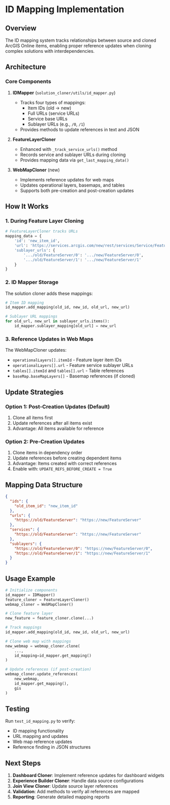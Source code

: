 # ID Mapping Implementation

## Overview

The ID mapping system tracks relationships between source and cloned ArcGIS Online items, enabling proper reference updates when cloning complex solutions with interdependencies.

## Architecture

### Core Components

1. **IDMapper** (`solution_cloner/utils/id_mapper.py`)
   - Tracks four types of mappings:
     - Item IDs (old → new)
     - Full URLs (service URLs)
     - Service base URLs
     - Sublayer URLs (e.g., `/0`, `/1`)
   - Provides methods to update references in text and JSON

2. **FeatureLayerCloner** 
   - Enhanced with `_track_service_urls()` method
   - Records service and sublayer URLs during cloning
   - Provides mapping data via `get_last_mapping_data()`

3. **WebMapCloner** (new)
   - Implements reference updates for web maps
   - Updates operational layers, basemaps, and tables
   - Supports both pre-creation and post-creation updates

## How It Works

### 1. During Feature Layer Cloning

```python
# FeatureLayerCloner tracks URLs
mapping_data = {
    'id': 'new_item_id',
    'url': 'https://services.arcgis.com/new/rest/services/Service/FeatureServer',
    'sublayer_urls': {
        '.../old/FeatureServer/0': '.../new/FeatureServer/0',
        '.../old/FeatureServer/1': '.../new/FeatureServer/1'
    }
}
```

### 2. ID Mapper Storage

The solution cloner adds these mappings:

```python
# Item ID mapping
id_mapper.add_mapping(old_id, new_id, old_url, new_url)

# Sublayer URL mappings
for old_url, new_url in sublayer_urls.items():
    id_mapper.sublayer_mapping[old_url] = new_url
```

### 3. Reference Updates in Web Maps

The WebMapCloner updates:
- `operationalLayers[].itemId` - Feature layer item IDs
- `operationalLayers[].url` - Feature service sublayer URLs
- `tables[].itemId` and `tables[].url` - Table references
- `baseMap.baseMapLayers[]` - Basemap references (if cloned)

## Update Strategies

### Option 1: Post-Creation Updates (Default)
1. Clone all items first
2. Update references after all items exist
3. Advantage: All items available for reference

### Option 2: Pre-Creation Updates
1. Clone items in dependency order
2. Update references before creating dependent items
3. Advantage: Items created with correct references
4. Enable with: `UPDATE_REFS_BEFORE_CREATE = True`

## Mapping Data Structure

```json
{
  "ids": {
    "old_item_id": "new_item_id"
  },
  "urls": {
    "https://old/FeatureServer": "https://new/FeatureServer"
  },
  "services": {
    "https://old/FeatureServer": "https://new/FeatureServer"
  },
  "sublayers": {
    "https://old/FeatureServer/0": "https://new/FeatureServer/0",
    "https://old/FeatureServer/1": "https://new/FeatureServer/1"
  }
}
```

## Usage Example

```python
# Initialize components
id_mapper = IDMapper()
feature_cloner = FeatureLayerCloner()
webmap_cloner = WebMapCloner()

# Clone feature layer
new_feature = feature_cloner.clone(...)

# Track mappings
id_mapper.add_mapping(old_id, new_id, old_url, new_url)

# Clone web map with mappings
new_webmap = webmap_cloner.clone(
    ...,
    id_mapping=id_mapper.get_mapping()
)

# Update references (if post-creation)
webmap_cloner.update_references(
    new_webmap,
    id_mapper.get_mapping(),
    gis
)
```

## Testing

Run `test_id_mapping.py` to verify:
- ID mapping functionality
- URL mapping and updates
- Web map reference updates
- Reference finding in JSON structures

## Next Steps

1. **Dashboard Cloner**: Implement reference updates for dashboard widgets
2. **Experience Builder Cloner**: Handle data source configurations
3. **Join View Cloner**: Update source layer references
4. **Validation**: Add methods to verify all references are mapped
5. **Reporting**: Generate detailed mapping reports